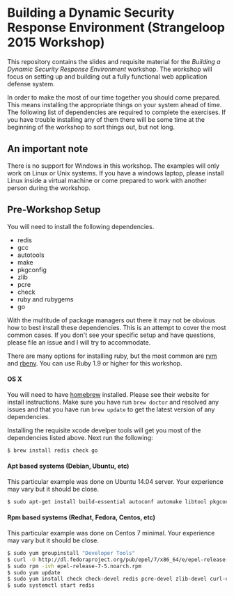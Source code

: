 # Building a Dynamic Security Response Environment (Strangeloop 2015 Workshop)

This repository contains the slides and requisite material for the
*Building a Dynamic Security Response Environment* workshop. The
workshop will focus on setting up and building out a fully functional
web application defense system.

In order to make the most of our time together you should come
prepared. This means installing the appropriate things on your system
ahead of time. The following list of dependencies are required to
complete the exercises. If you have trouble installing any of them
there will be some time at the beginning of the workshop to sort
things out, but not long.

## An important note

There is no support for Windows in this workshop. The examples will
only work on Linux or Unix systems. If you have a windows laptop,
please install Linux inside a virtual machine or come prepared to work
with another person during the workshop.

## Pre-Workshop Setup

You will need to install the following dependencies.

* redis
* gcc
* autotools
* make
* pkgconfig
* zlib
* pcre
* check
* ruby and rubygems
* go

With the multitude of package managers out there it may not be obvious
how to best install these dependencies. This is an attempt to cover
the most common cases. If you don't see your specific setup and have
questions, please file an issue and I will try to accommodate.

There are many options for installing ruby, but the most common are
[rvm](https://rvm.io/) and
[rbenv](https://github.com/sstephenson/rbenv). You can use Ruby 1.9 or
higher for this workshop.


#### OS X

You will need to have [homebrew](http://brew.sh/) installed. Please
see their website for install instructions. Make sure you have run
`brew doctor` and resolved any issues and that you have run `brew
update` to get the latest version of any dependencies.

Installing the requisite xcode develper tools will get you most of the
dependencies listed above. Next run the following:

```sh
$ brew install redis check go
```

#### Apt based systems (Debian, Ubuntu, etc)

This particular example was done on Ubuntu 14.04 server. Your
experience may vary but it should be close.

```sh
$ sudo apt-get install build-essential autoconf automake libtool pkgconfig redis-server check libpcre3-dev zlib1g-dev libcurl4-openssl-dev
```

#### Rpm based systems (Redhat, Fedora, Centos, etc)

This particular example was done on Centos 7 minimal. Your experience
may vary but it should be close.

```sh
$ sudo yum groupinstall "Developer Tools"
$ curl -O http://dl.fedoraproject.org/pub/epel/7/x86_64/e/epel-release-7-5.noarch.rpm
$ sudo rpm -ivh epel-release-7-5.noarch.rpm
$ sudo yum update
$ sudo yum install check check-devel redis pcre-devel zlib-devel curl-devel
$ sudo systemctl start redis
```
